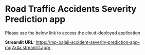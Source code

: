# Road Traffic Accidents Severity Prediction app

Please use the below link to access the cloud-deployed application

**Streamlit URL:** https://mp-balaji-accident-severity-prediction-app-mq2x4x.streamlit.app/
